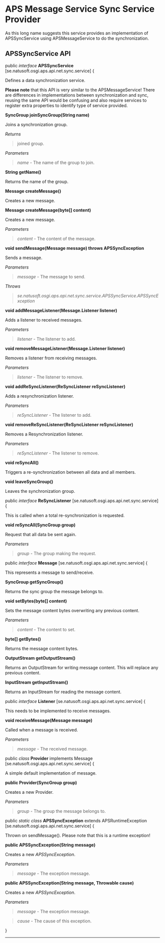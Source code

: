 # APS Message Service Sync Service Provider

As this long name suggests this service provides an implementation of APSSyncService using APSMessageService to do the synchronization.

## APSSyncService API

public _interface_ __APSSyncService__   [se.natusoft.osgi.aps.api.net.sync.service] {

Defines a data synchronization service.

__Please note__ that this API is very similar to the APSMessageService! There are differences in implementations between synchronization and sync, reusing the same API would be confusing and also require services to register extra properties to identify type of service provided.

__SyncGroup joinSyncGroup(String name)__

Joins a synchronization group.

_Returns_

> joined group.

_Parameters_

> _name_ - The name of the group to join. 

__String getName()__

Returns the name of the group.

__Message createMessage()__

Creates a new message.

__Message createMessage(byte[] content)__

Creates a new message.

_Parameters_

> _content_ - The content of the message. 

__void sendMessage(Message message) throws APSSyncException__

Sends a message.

_Parameters_

> _message_ - The message to send. 

_Throws_

> _se.natusoft.osgi.aps.api.net.sync.service.APSSyncService.APSSyncException_

__void addMessageListener(Message.Listener listener)__

Adds a listener to received messages.

_Parameters_

> _listener_ - The listener to add. 

__void removeMessageListener(Message.Listener listener)__

Removes a listener from receiving messages.

_Parameters_

> _listener_ - The listener to remove. 

__void addReSyncListener(ReSyncListener reSyncListener)__

Adds a resynchronization listener.

_Parameters_

> _reSyncListener_ - The listener to add. 

__void removeReSyncListener(ReSyncListener reSyncListener)__

Removes a Resynchronization listener.

_Parameters_

> _reSyncListener_ - The listener to remove. 

__void reSyncAll()__

Triggers a re-synchronization between all data and all members.

__void leaveSyncGroup()__

Leaves the synchronization group.

public _interface_ __ReSyncListener__   [se.natusoft.osgi.aps.api.net.sync.service] {

This is called when a total re-synchronization is requested.

__void reSyncAll(SyncGroup group)__

Request that all data be sent again.

_Parameters_

> _group_ - The group making the request. 

public _interface_ __Message__   [se.natusoft.osgi.aps.api.net.sync.service] {

This represents a message to send/receive.

__SyncGroup getSyncGroup()__

Returns the sync group the message belongs to.

__void setBytes(byte[] content)__

Sets the message content bytes overwriting any previous content.

_Parameters_

> _content_ - The content to set. 

__byte[] getBytes()__

Returns the message content bytes.

__OutputStream getOutputStream()__

Returns an OutputStream for writing message content. This will replace any previous content.

__InputStream getInputStream()__

Returns an InputStream for reading the message content.

public _interface_ __Listener__   [se.natusoft.osgi.aps.api.net.sync.service] {

This needs to be implemented to receive messages.

__void receiveMessage(Message message)__

Called when a message is received.

_Parameters_

> _message_ - The received message. 

public _class_ __Provider__ implements  Message    [se.natusoft.osgi.aps.api.net.sync.service] {

A simple default implementation of message.

__public Provider(SyncGroup group)__

Creates a new Provider.

_Parameters_

> _group_ - The group the message belongs to. 











public _static_ _class_ __APSSyncException__ extends  APSRuntimeException    [se.natusoft.osgi.aps.api.net.sync.service] {

Thrown on sendMessage(). Please note that this is a runtime exception!

__public APSSyncException(String message)__

Creates a new _APSSyncException_.

_Parameters_

> _message_ - The exception message. 

__public APSSyncException(String message, Throwable cause)__

Creates a new _APSSyncException_.

_Parameters_

> _message_ - The exception message. 

> _cause_ - The cause of this exception. 

}

----

    

